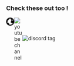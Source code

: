 
### Check these out too !
[<img align='left' alt="rboud.ml" width='22px' src='https://raw.githubusercontent.com/iconic/open-iconic/master/svg/globe.svg' />][website]
[<img align='left' alt="youtube channel" width='22px' src='https://upload.wikimedia.org/wikipedia/commons/0/09/YouTube_full-color_icon_%282017%29.svg' />][ytb]
  
<br /><br />  
  
<img alt="discord tag" src='https://discord.c99.nl/widget/theme-3/690869031531446313.png' />

<br />  

<!--![Metrics](https://metrics.lecoq.io/rboudrouss?template=classic&base.metadata=0&isocalendar=1&languages=1&isocalendar.duration=half-year&languages.limit=8&languages.colors=github&languages.threshold=0%25&config.timezone=Europe%2FParis)  -->
 



[website]: https://rboud.com/
[ytb]: https://www.youtube.com/channel/UCi-99XLL6EdjUwoeoLAi-PQ
